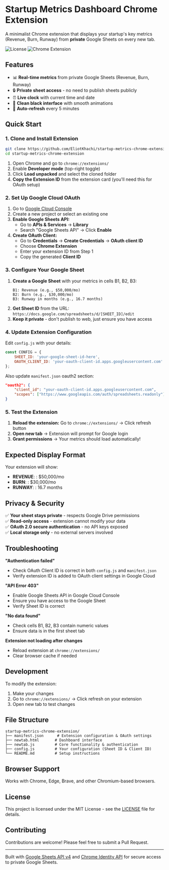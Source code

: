 # Startup Metrics Dashboard Chrome Extension

A minimalist Chrome extension that displays your startup's key metrics (Revenue, Burn, Runway) from **private** Google Sheets on every new tab.

![License](https://img.shields.io/badge/license-MIT-blue.svg)
![Chrome Extension](https://img.shields.io/badge/Chrome-Extension-green.svg)

## Features

- 📊 **Real-time metrics** from private Google Sheets (Revenue, Burn, Runway)
- 🔒 **Private sheet access** - no need to publish sheets publicly  
- ⏰ **Live clock** with current time and date
- 🖤 **Clean black interface** with smooth animations
- 🔄 **Auto-refresh** every 5 minutes

## Quick Start

### 1. Clone and Install Extension

```bash
git clone https://github.com/EliotKhachi/startup-metrics-chrome-extension.git
cd startup-metrics-chrome-extension
```

1. Open Chrome and go to `chrome://extensions/`
2. Enable **Developer mode** (top-right toggle)
3. Click **Load unpacked** and select the cloned folder
4. **Copy the Extension ID** from the extension card (you'll need this for OAuth setup)

### 2. Set Up Google Cloud OAuth

1. Go to [Google Cloud Console](https://console.cloud.google.com/)
2. Create a new project or select an existing one
3. **Enable Google Sheets API:**
   - Go to **APIs & Services** → **Library**
   - Search "Google Sheets API" → Click **Enable**
4. **Create OAuth Client:**
   - Go to **Credentials** → **Create Credentials** → **OAuth client ID**
   - Choose **Chrome Extension**
   - Enter your extension ID from Step 1
   - Copy the generated **Client ID**

### 3. Configure Your Google Sheet

1. **Create a Google Sheet** with your metrics in cells B1, B2, B3:
   ```
   B1: Revenue (e.g., $50,000/mo)
   B2: Burn (e.g., $30,000/mo)  
   B3: Runway in months (e.g., 16.7 months)
   ```
2. **Get Sheet ID** from the URL: `https://docs.google.com/spreadsheets/d/[SHEET_ID]/edit`
3. **Keep it private** - don't publish to web, just ensure you have access

### 4. Update Extension Configuration

Edit `config.js` with your details:

```javascript
const CONFIG = {
    SHEET_ID: 'your-google-sheet-id-here',
    OAUTH_CLIENT_ID: 'your-oauth-client-id.apps.googleusercontent.com'
};
```

Also update `manifest.json` oauth2 section:

```json
"oauth2": {
    "client_id": "your-oauth-client-id.apps.googleusercontent.com",
    "scopes": ["https://www.googleapis.com/auth/spreadsheets.readonly"]
}
```

### 5. Test the Extension

1. **Reload the extension:** Go to `chrome://extensions/` → Click refresh button
2. **Open new tab** → Extension will prompt for Google login
3. **Grant permissions** → Your metrics should load automatically!

## Expected Display Format

Your extension will show:
- **REVENUE**: : $50,000/mo
- **BURN**: : $30,000/mo  
- **RUNWAY**: : 16.7 months

## Privacy & Security

✅ **Your sheet stays private** - respects Google Drive permissions  
✅ **Read-only access** - extension cannot modify your data  
✅ **OAuth 2.0 secure authentication** - no API keys exposed  
✅ **Local storage only** - no external servers involved  

## Troubleshooting

**"Authentication failed"**
- Check OAuth Client ID is correct in both `config.js` and `manifest.json`
- Verify extension ID is added to OAuth client settings in Google Cloud

**"API Error 403"**  
- Enable Google Sheets API in Google Cloud Console
- Ensure you have access to the Google Sheet
- Verify Sheet ID is correct

**"No data found"**
- Check cells B1, B2, B3 contain numeric values
- Ensure data is in the first sheet tab

**Extension not loading after changes**
- Reload extension at `chrome://extensions/`
- Clear browser cache if needed

## Development

To modify the extension:
1. Make your changes
2. Go to `chrome://extensions/` → Click refresh on your extension
3. Open new tab to test changes

## File Structure

```
startup-metrics-chrome-extension/
├── manifest.json      # Extension configuration & OAuth settings
├── newtab.html       # Dashboard interface  
├── newtab.js         # Core functionality & authentication
├── config.js         # Your configuration (Sheet ID & Client ID)
└── README.md         # Setup instructions
```

## Browser Support

Works with Chrome, Edge, Brave, and other Chromium-based browsers.

## License

This project is licensed under the MIT License - see the [LICENSE](LICENSE) file for details.

## Contributing

Contributions are welcome! Please feel free to submit a Pull Request.

---

Built with [Google Sheets API v4](https://developers.google.com/workspace/sheets/api/guides/concepts) and [Chrome Identity API](https://developer.chrome.com/docs/extensions/reference/identity/) for secure access to private Google Sheets. 